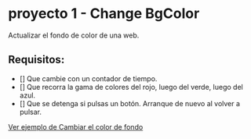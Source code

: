# proyecto 1 - Change BgColor

Actualizar el fondo de color de una web.

## Requisitos:

- [] Que cambie con un contador de tiempo.
- [] Que recorra la gama de colores del rojo, luego del verde, luego del azul.
- [] Que se detenga si pulsas un botón. Arranque de nuevo al volver a pulsar.

[Ver ejemplo de Cambiar el color de fondo](https://codepen.io/jagadeshanh/details/YGJmmv)